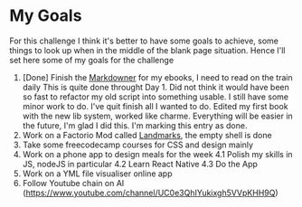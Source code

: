 # My Goals

For this challenge I think it's better to have some goals to achieve, some things to look up when in the middle of
the blank page situation. Hence I'll set here some of my goals for the challenge

1. [Done] Finish the [Markdowner](https://github.com/Tarrke/wxw-markdowner) for my ebooks, I need to read on the train daily
  This is quite done throught Day 1. Did not think it would have been so fast to refactor my old script into something usable. I still have some minor work to do. I've quit finish all I wanted to do. Edited my first book with the new lib system, worked like charme. Everything will be easier in the future, I'm glad I did this. I'm marking this entry as done.
2. Work on a Factorio Mod called [Landmarks](https://github.com/Tarrke/factorio-landmarks), the empty shell is done
3. Take some freecodecamp courses for CSS and design mainly
4. Work on a phone app to design meals for the week
  4.1 Polish my skills in JS, nodeJS in particular
  4.2 Learn React Native
  4.3 Do the App
5. Work on a YML file visualiser online app
6. Follow Youtube chain on AI (https://www.youtube.com/channel/UC0e3QhIYukixgh5VVpKHH9Q)
